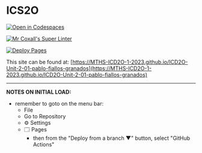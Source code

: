 # ICS2O

[![Open in Codespaces](https://classroom.github.com/assets/launch-codespace-7f7980b617ed060a017424585567c406b6ee15c891e84e1186181d67ecf80aa0.svg)](https://classroom.github.com/open-in-codespaces?assignment_repo_id=14175539)

[![Mr Coxall's Super Linter](https://github.com/MTHS-ICD2O-1-2023/ICD2O-Unit-2-01-pablo-fiallos-granados/workflows/Mr%20Coxall's%20Super%20Linter/badge.svg)](https://github.com/MTHS-ICD2O-1-2023/ICD2O-Unit-2-01-pablo-fiallos-granados/actions)

[![Deploy Pages](https://github.com/MTHS-ICD2O-1-2023/ICD2O-Unit-2-01-pablo-fiallos-granados/workflows/Deploy%20Pages/badge.svg)](https://github.com/MTHS-ICD2O-1-2023/ICD2O-Unit-2-01-pablo-fiallos-granados/actions)

This site can be found at: [https://MTHS-ICD2O-1-2023.github.io/ICD2O-Unit-2-01-pablo-fiallos-granados](https://MTHS-ICD2O-1-2023.github.io/ICD2O-Unit-2-01-pablo-fiallos-granados)

---

**NOTES ON INITIAL LOAD:**
- remember to goto on the menu bar:
  - File
  - Go to Repository
  - ⚙ Settings
  - 🗔 Pages
    - then from the "Deploy from a branch ▼" button, select "GitHub Actions"
